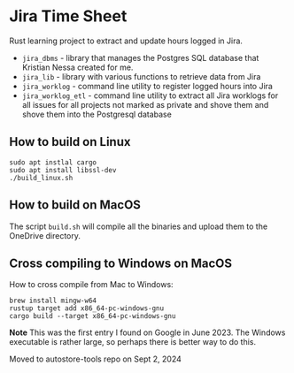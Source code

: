 
# Jira Time Sheet

Rust learning project to extract and update hours logged in Jira.

 * `jira_dbms` - library that manages the Postgres SQL database that Kristian Nessa created for me.
 * `jira_lib` - library with various functions to retrieve data from Jira
 * `jira_worklog` - command line utility to register logged hours into Jira
 * `jira_worklog_etl` - command line utility to extract all Jira worklogs for all issues for all projects not marked as private and shove them
   and shove them into the Postgresql database

## How to build on Linux

```shell
sudo apt instlal cargo
sudo apt install libssl-dev
./build_linux.sh
```

## How to build on MacOS

The script `build.sh` will compile all the binaries and upload them
to the OneDrive directory.

## Cross compiling to Windows on MacOS
How to cross compile from Mac to Windows:
```shell
brew install mingw-w64
rustup target add x86_64-pc-windows-gnu
cargo build --target x86_64-pc-windows-gnu
```

**Note** This was the first entry I found on Google in June 2023. The Windows executable
is rather large, so perhaps there is better way to do this.

Moved to autostore-tools repo on Sept 2, 2024
